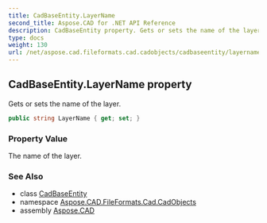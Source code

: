 ```yaml
---
title: CadBaseEntity.LayerName
second_title: Aspose.CAD for .NET API Reference
description: CadBaseEntity property. Gets or sets the name of the layer
type: docs
weight: 130
url: /net/aspose.cad.fileformats.cad.cadobjects/cadbaseentity/layername/
---
```

## CadBaseEntity.LayerName property

Gets or sets the name of the layer.

```csharp
public string LayerName { get; set; }
```

### Property Value

The name of the layer.

### See Also

* class [CadBaseEntity](../)
* namespace [Aspose.CAD.FileFormats.Cad.CadObjects](../../cadbaseentity/)
* assembly [Aspose.CAD](../../../)


